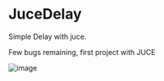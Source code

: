 # JuceDelay
Simple Delay with juce.

Few bugs remaining, first project with JUCE

![image](https://github.com/RomainH27/JuceDelay/assets/118217064/184ec61a-9cec-4968-a16d-9855985a3e95)

